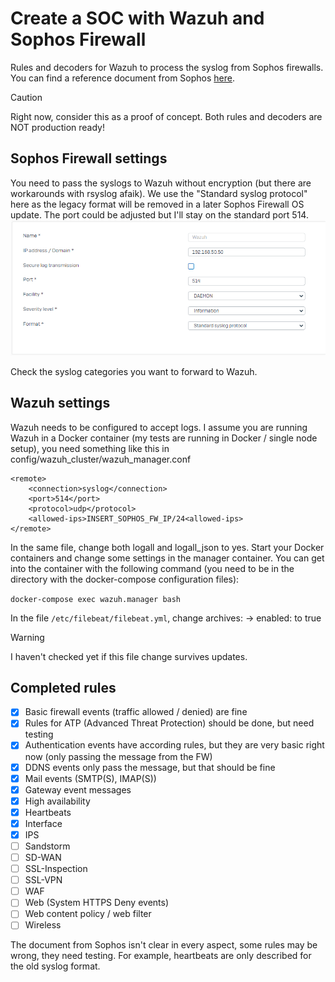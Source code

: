 # Create a SOC with Wazuh and Sophos Firewall
Rules and decoders for Wazuh to process the syslog from Sophos firewalls. You can find a reference document from Sophos [here](https://docs.sophos.com/nsg/sophos-firewall/20.0/pdf/sf-syslog-guide-20.0.pdf).

> [!CAUTION]
> Right now, consider this as a proof of concept. Both rules and decoders are NOT production ready!

## Sophos Firewall settings
You need to pass the syslogs to Wazuh without encryption (but there are workarounds with rsyslog afaik). We use the "Standard syslog protocol" here as the legacy format will be removed in a later Sophos Firewall OS update. The port could be adjusted but I'll stay on the standard port 514. 
![Image](images/Sophos.png)

Check the syslog categories you want to forward to Wazuh.

## Wazuh settings
Wazuh needs to be configured to accept logs. I assume you are running Wazuh in a Docker container (my tests are running in Docker / single node setup), you need something like this in config/wazuh_cluster/wazuh_manager.conf

```
<remote>
    <connection>syslog</connection>
    <port>514</port>
    <protocol>udp</protocol>
    <allowed-ips>INSERT_SOPHOS_FW_IP/24<allowed-ips>
</remote>
```

In the same file, change both logall and logall_json to yes. Start your Docker containers and change some settings in the manager container. You can get into the container with the following command (you need to be in the directory with the docker-compose configuration files):

`docker-compose exec wazuh.manager bash`

In the file `/etc/filebeat/filebeat.yml`, change archives: -> enabled: to true

> [!WARNING]
> I haven't checked yet if this file change survives updates.

## Completed rules
- [x] Basic firewall events (traffic allowed / denied) are fine
- [x] Rules for ATP (Advanced Threat Protection) should be done, but need testing
- [X] Authentication events have according rules, but they are very basic right now (only passing the message from the FW)
- [X] DDNS events only pass the message, but that should be fine
- [X] Mail events (SMTP(S), IMAP(S))
- [X] Gateway event messages
- [X] High availability
- [X] Heartbeats
- [X] Interface
- [X] IPS
- [ ] Sandstorm
- [ ] SD-WAN
- [ ] SSL-Inspection
- [ ] SSL-VPN
- [ ] WAF
- [ ] Web (System HTTPS Deny events)
- [ ] Web content policy / web filter
- [ ] Wireless

The document from Sophos isn't clear in every aspect, some rules may be wrong, they need testing. For example, heartbeats are only described for the old syslog format.

